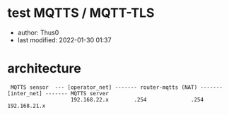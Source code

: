 # test MQTTS / MQTT-TLS

* author: Thus0
* last modified: 2022-01-30 01:37

# architecture

```
 MQTTS sensor  --- [operator_net] ------- router-mqtts (NAT) ------- [inter_net] ------- MQTTS server
                    192.168.22.x        .254              .254        192.168.21.x 
```

